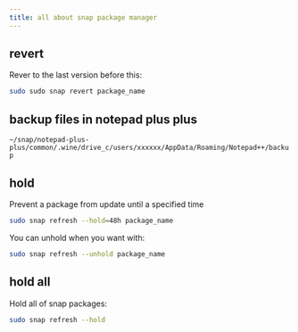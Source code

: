 ```yaml
---
title: all about snap package manager
---
```


## revert

Rever to the last version before this:

```bash
sudo sudo snap revert package_name
```

## backup files in notepad plus plus

`~/snap/notepad-plus-plus/common/.wine/drive_c/users/xxxxxx/AppData/Roaming/Notepad++/backup`

## hold

Prevent a package from update until a specified time

```bash
sudo snap refresh --hold=48h package_name
```

You can unhold when you want with:

```bash
sudo snap refresh --unhold package_name
```

## hold all

Hold all of snap packages:

```bash
sudo snap refresh --hold
```
